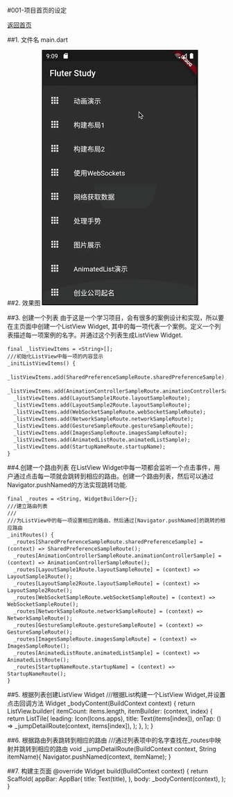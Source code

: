 #001-项目首页的设定

[返回首页](../readme.md)

##1. 文件名
	main.dart
	
##2. 效果图
![效果图](./images/001-main_page.gif)

##3. 创建一个列表
由于这是一个学习项目，会有很多的案例设计和实现，所以要在主页面中创建一个ListView Widget, 其中的每一项代表一个案例。定义一个列表描述每一项案例的名字。并通过这个列表生成ListView Widget.

	final _listViewItems = <String>[];
	///初始化ListView中每一项的内容显示
	_initListViewItems() {
	  _listViewItems.add(SharedPreferenceSampleRoute.sharedPreferenceSample);
	  _listViewItems.add(AnimationControllerSampleRoute.animationControllerSample);
	  _listViewItems.add(LayoutSample1Route.layoutSampleRoute);
	  _listViewItems.add(LayoutSample2Route.layoutSampleRoute);
	  _listViewItems.add(WebSocketSampleRoute.webSocketSampleRoute);
	  _listViewItems.add(NetworkSampleRoute.networkSampleRoute);
	  _listViewItems.add(GestureSampleRoute.gestureSampleRoute);
	  _listViewItems.add(ImagesSampleRoute.imagesSampleRoute);
	  _listViewItems.add(AnimatedListRoute.animatedListSample);
	  _listViewItems.add(StartupNameRoute.startupName);
	}
##4.创建一个路由列表
在ListView Widget中每一项都会监听一个点击事件，用户通过点击每一项就会跳转到相应的路由。创建一个路由列表，然后可以通过Navigator.pushNamed的方法实现跳转功能.

	final _routes = <String, WidgetBuilder>{};
	///建立路由列表
	///
	///为ListView中的每一项设置相应的路由，然后通过[Navigator.pushNamed]的跳转的相应路由
	_initRoutes() {
	  _routes[SharedPreferenceSampleRoute.sharedPreferenceSample] = (context) => SharedPreferenceSampleRoute();
	  _routes[AnimationControllerSampleRoute.animationControllerSample] = (context) => AnimationControllerSampleRoute();
	  _routes[LayoutSample1Route.layoutSampleRoute] = (context) => LayoutSample1Route();
	  _routes[LayoutSample2Route.layoutSampleRoute] = (context) => LayoutSample2Route();
	  _routes[WebSocketSampleRoute.webSocketSampleRoute] = (context) => WebSocketSampleRoute();
	  _routes[NetworkSampleRoute.networkSampleRoute] = (context) => NetworkSampleRoute();
	  _routes[GestureSampleRoute.gestureSampleRoute] = (context) => GestureSampleRoute();
	  _routes[ImagesSampleRoute.imagesSampleRoute] = (context) => ImagesSampleRoute();
	  _routes[AnimatedListRoute.animatedListSample] = (context) => AnimatedListRoute();
	  _routes[StartupNameRoute.startupName] = (context) => StartupNameRoute();
	}

##5. 根据列表创建ListView Widget
	///根据List构建一个ListView Widget,并设置点击回调方法
	Widget _bodyContent(BuildContext context) {
		return ListView.builder(
		  itemCount: items.length,
		  itemBuilder: (context, index) {
		    return ListTile(
		      leading: Icon(Icons.apps),
		      title: Text(items[index]),
		      onTap: () => _jumpDetailRoute(context, items[index]),
		    );
		  },
		);
	}

##6. 根据路由列表跳转到相应的路由
	///通过列表项中的名字查找在_routes中映射并跳转到相应的路由
	void _jumpDetailRoute(BuildContext context, String itemName){
		Navigator.pushNamed(context, itemName);
	}

##7. 构建主页面
	@override
	  Widget build(BuildContext context) {
	    return Scaffold(
	      appBar: AppBar(
	        title: Text(title),
	      ),
	      body: _bodyContent(context),
	    );
	  }
